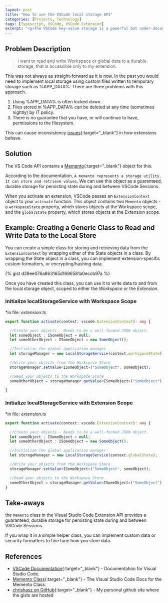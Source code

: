```yaml
---
layout: post
title: "How to use the VSCode local storage API"
categories: [Projects, Technology]
tags: [Typescript, VSCode, VSCode Extension]
excerpt: "<p>The VSCode key-value storage is a powerful but under-documented API. I will show you how to use this feature to store project or extension-wide data.</p>"
---
```


## Problem Description

> I want to read and write Workspace or global data to a durable storage, that is accessible only to my extension.

This was not always as straight-forward as it is now. In the past you would need to implement local storage using custom files written to temporary storage such as %APP_DATA%. There are three problems with this approach.

1. Using %APP_DATA% is often locked down.
2. Files stored in %APP_DATA% can be deleted at any time (sometimes nightly) by IT policy.
3. There is no guarantee that you have, or will continue to have, permissions to the filesystem.

This can cause inconsistency [issues](https://github.com/chrishasz/spgo/issues/71){:target="_blank"} in how extensions behave.

## Solution

The VS Code API contains a [Memento](https://code.visualstudio.com/api/references/vscode-api#Memento){:target="_blank"} object for this.

According to the documentation, `A memento represents a storage utility. It can store and retrieve values`. We can use this object as a guaranteed, durable storage for persisting state during and between VSCode Sessions.

When you activate an extension, VSCode passes an `ExtensionContext` object to your `activate` function. This object contains two `Memento` objects - a `workspaceState` property, which stores objects at the Workspace scope, and the `globalState` property, which stores objects at the Extension scope.

## Example: Creating a Generic Class to Read and Write Data to the Local Store

You can create a simple class for storing and retrieving data from the `ExtensionContext` by wrapping either of the State objects in a class. By wrapping the State object in a class, you can implement extension-specific custom formatters, or encrypting/hashing data.

{% gist d39ee076a863165d1696581a0eccb97a %}

Once you have created this class, you can use it to write data to and from the local storage object, scoped to either the *Workspace* or the *Extension*.

### Initialize localStorageService with Workspace Scope

*in file: _extension.ts_

```typescript
export function activate(context: vscode.ExtensionContext): any {

  //Create your objects - Needs to be a well-formed JSON object.
  let someObject : ISomeObject = null;
  let someOtherObject : ISomeObject = new SomeObject();

  //Initialize the global application manager
  let storageManager = new LocalStorageService(context.workspaceState);

  //Write your objects from the Workspace Store
  storageManager.setValue<ISomeObject>("SomeObject", someObject);

  //Read your objects to the Workspace Store
  someOtherObject = storageManager.getValue<ISomeObject>("SomeObject");

}
```

### Initialize localStorageService with Extension Scope

*in file: _extension.ts_

```typescript
export function activate(context: vscode.ExtensionContext): any {

  //Create your objects - Needs to be a well-formed JSON object.
  let someObject : ISomeObject = null;
  let someOtherObject : ISomeObject = new SomeObject();

  //Initialize the global application manager
  let storageManager = new LocalStorageService(context.globalState);

  //Write your objects from the Workspace Store
  storageManager.setValue<ISomeObject>("SomeObject", someObject);

  //Read your objects to the Workspace Store
  someOtherObject = storageManager.getValue<ISomeObject>("SomeObject");
}
```

## Take-aways

the `Memento` class in the Visual Studio Code Extension API provides a guaranteed, durable storage for persisting state during and between VSCode Sessions.

If you wrap it in a simple helper class, you can implement custom data or security formatters to fine tune how you store data.

## References

* [VSCode Documentation](https://code.visualstudio.com/docs){:target="_blank"} - Documentation for Visual Studio Code.
* [Memento Class](https://code.visualstudio.com/api/references/vscode-api#Memento){:target="_blank"} - The Visual Studio Code Docs for the Memento Class.
* [chrishasz on GitHub](https://www.github.com/chrishasz){:target="_blank"} - My personal github site where the gists are hosted
